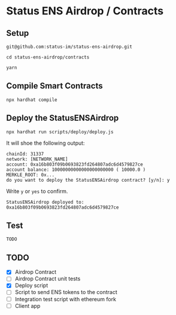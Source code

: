 # Status ENS Airdrop / Contracts

## Setup

`git@github.com:status-im/status-ens-airdrop.git`

`cd status-ens-airdrop/contracts`

`yarn`

## Compile Smart Contracts

`npx hardhat compile`

## Deploy the StatusENSAirdrop

`npx hardhat run scripts/deploy/deploy.js`

It will shoe the following output:

```
chainId: 31337
network: [NETWORK_NAME]
account: 0xa16b803f09b0693823fd264807adc6d4579827ce
account balance: 10000000000000000000000 ( 10000.0 )
MERKLE_ROOT: 0x...
do you want to deploy the StatusENSAirdrop contract? [y/n]: y
```

Write `y` or `yes` to confirm.

```
StatusENSAirdrop deployed to: 0xa16b803f09b0693823fd264807adc6d4579827ce
```

## Test

`TODO`


## TODO

- [x] Airdrop Contract
- [ ] Airdrop Contract unit tests
- [x] Deploy script
- [ ] Script to send ENS tokens to the contract
- [ ] Integration test script with ethereum fork
- [ ] Client app
